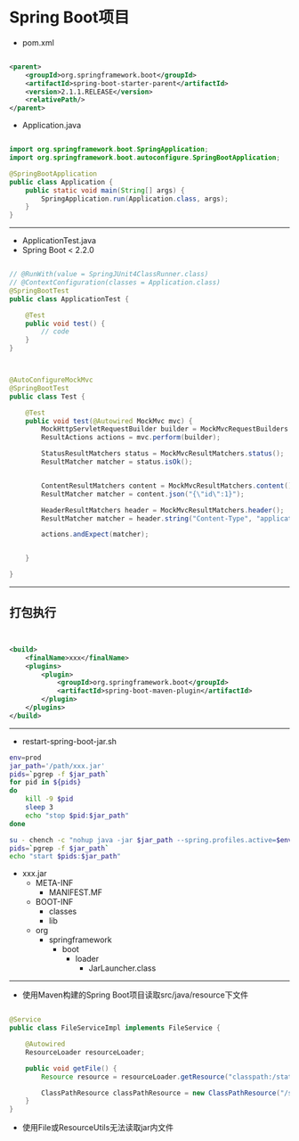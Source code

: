 # Spring Boot项目



- pom.xml

```xml

<parent>
    <groupId>org.springframework.boot</groupId>
    <artifactId>spring-boot-starter-parent</artifactId>
    <version>2.1.1.RELEASE</version>
    <relativePath/>
</parent>

```

- Application.java
```java

import org.springframework.boot.SpringApplication;
import org.springframework.boot.autoconfigure.SpringBootApplication;

@SpringBootApplication
public class Application {
    public static void main(String[] args) {
        SpringApplication.run(Application.class, args);
    }
}

```

---
- ApplicationTest.java
- Spring Boot < 2.2.0
```java

// @RunWith(value = SpringJUnit4ClassRunner.class)
// @ContextConfiguration(classes = Application.class)
@SpringBootTest
public class ApplicationTest {

    @Test
    public void test() {
        // code
    }
}



@AutoConfigureMockMvc
@SpringBootTest
public class Test {

    @Test
    public void test(@Autowired MockMvc mvc) {
        MockHttpServletRequestBuilder builder = MockMvcRequestBuilders.get("/path");
        ResultActions actions = mvc.perform(builder);

        StatusResultMatchers status = MockMvcResultMatchers.status();
        ResultMatcher matcher = status.isOk();


        ContentResultMatchers content = MockMvcResultMatchers.content();
        ResultMatcher matcher = content.json("{\"id\":1}");

        HeaderResultMatchers header = MockMvcResultMatchers.header();
        ResultMatcher matcher = header.string("Content-Type", "application/json");

        actions.andExpect(matcher);


    }

}
```



---
## 打包执行

```xml


<build>
    <finalName>xxx</finalName>
    <plugins>
        <plugin>
            <groupId>org.springframework.boot</groupId>
            <artifactId>spring-boot-maven-plugin</artifactId>
        </plugin>
    </plugins>
</build>

```


---
- restart-spring-boot-jar.sh
```sh
env=prod
jar_path='/path/xxx.jar'
pids=`pgrep -f $jar_path`
for pid in ${pids}
do
    kill -9 $pid
    sleep 3
    echo "stop $pid:$jar_path"
done

su - chench -c "nohup java -jar $jar_path --spring.profiles.active=$env > /dev/null 2>&1 &"
pids=`pgrep -f $jar_path`
echo "start $pids:$jar_path"

```



- xxx.jar
    - META-INF
        - MANIFEST.MF
    - BOOT-INF
        - classes
        - lib
    - org
        - springframework
            - boot
                - loader
                    - JarLauncher.class


---
- 使用Maven构建的Spring Boot项目读取src/java/resource下文件


```java

@Service
public class FileServiceImpl implements FileService {

    @Autowired
    ResourceLoader resourceLoader;

    public void getFile() {
        Resource resource = resourceLoader.getResource("classpath:/static/xxx");

        ClassPathResource classPathResource = new ClassPathResource("/static/xxx");
    }
}

```

- 使用File或ResourceUtils无法读取jar内文件